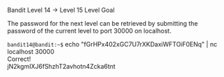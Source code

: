 Bandit Level 14 → Level 15
Level Goal

The password for the next level can be retrieved by submitting the password of the current level to port 30000 on localhost.


`bandit14@bandit:~$` echo "fGrHPx402xGC7U7rXKDaxiWFTOiF0ENq" | nc localhost 30000<br>
Correct!<br>
jN2kgmIXJ6fShzhT2avhotn4Zcka6tnt
